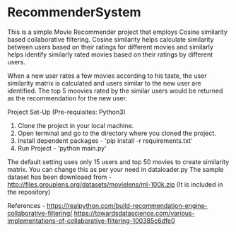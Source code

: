 # RecommenderSystem

This is a simple Movie Recommender project that employs Cosine similarity based collaborative filtering.
Cosine similarity helps calculate similarity between users based on their ratings for different movies and similarly helps identify similarly rated movies based on their ratings by different users.

When a new user rates a few movies according to his taste, the user similarity matrix is calculated and users similar to the new user are identified. The top 5 moovies rated by the similar users would be returned as the recommendation for the new user.


Project Set-Up (Pre-requisites: Python3)

1. Clone the project in your local machine.
2. Open terminal and go to the directory where you cloned the project.
3. Install dependent packages - 'pip install -r requirements.txt'
4. Run Project - 'python main.py'

The default setting uses only 15 users and top 50 movies to create similarity matrix. You can change this as per your need in dataloader.py
The sample dataset has been downloaed from - http://files.grouplens.org/datasets/movielens/ml-100k.zip
(It is included in the repository)

References - 
https://realpython.com/build-recommendation-engine-collaborative-filtering/
https://towardsdatascience.com/various-implementations-of-collaborative-filtering-100385c6dfe0
